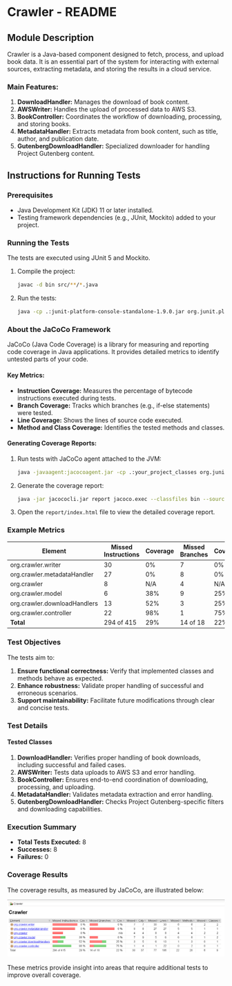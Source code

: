 # Crawler - README

## Module Description
Crawler is a Java-based component designed to fetch, process, and upload book data. It is an essential part of the system for interacting with external sources, extracting metadata, and storing the results in a cloud service.

### Main Features:
1. **DownloadHandler:** Manages the download of book content.
2. **AWSWriter:** Handles the upload of processed data to AWS S3.
3. **BookController:** Coordinates the workflow of downloading, processing, and storing books.
4. **MetadataHandler:** Extracts metadata from book content, such as title, author, and publication date.
5. **GutenbergDownloadHandler:** Specialized downloader for handling Project Gutenberg content.

## Instructions for Running Tests

### Prerequisites
- Java Development Kit (JDK) 11 or later installed.
- Testing framework dependencies (e.g., JUnit, Mockito) added to your project.

### Running the Tests
The tests are executed using JUnit 5 and Mockito.

1. Compile the project:
   ```bash
   javac -d bin src/**/*.java
   ```
2. Run the tests:
   ```bash
   java -cp .:junit-platform-console-standalone-1.9.0.jar org.junit.platform.console.ConsoleLauncher --scan-classpath
   ```

### About the JaCoCo Framework
JaCoCo (Java Code Coverage) is a library for measuring and reporting code coverage in Java applications. It provides detailed metrics to identify untested parts of your code.

#### Key Metrics:
- **Instruction Coverage:** Measures the percentage of bytecode instructions executed during tests.
- **Branch Coverage:** Tracks which branches (e.g., if-else statements) were tested.
- **Line Coverage:** Shows the lines of source code executed.
- **Method and Class Coverage:** Identifies the tested methods and classes.

#### Generating Coverage Reports:
1. Run tests with JaCoCo agent attached to the JVM:
   ```bash
   java -javaagent:jacocoagent.jar -cp .:your_project_classes org.junit.platform.console.ConsoleLauncher --scan-classpath
   ```
2. Generate the coverage report:
   ```bash
   java -jar jacococli.jar report jacoco.exec --classfiles bin --sourcefiles src --html report
   ```
3. Open the `report/index.html` file to view the detailed coverage report.

### Example Metrics

| Element                          | Missed Instructions | Coverage | Missed Branches | Coverage | Missed Lines | Coverage | Missed Methods | Missed Classes |
|----------------------------------|---------------------|----------|-----------------|----------|--------------|----------|----------------|----------------|
| org.crawler.writer               | 30                  | 0%       | 7               | 0%       | 30           | 0%       | 6              | 2              |
| org.crawler.metadataHandler      | 27                  | 0%       | 8               | 0%       | 27           | 0%       | 5              | 1              |
| org.crawler                      | 8                   | N/A      | 4               | N/A      | 8            | N/A      | 4              | 2              |
| org.crawler.model                | 6                   | 38%      | 9               | 25%      | 6            | 38%      | 6              | 1              |
| org.crawler.downloadHandlers     | 13                  | 52%      | 3               | 25%      | 13           | 52%      | 3              | 1              |
| org.crawler.controller           | 22                  | 98%      | 1               | 75%      | 22           | 98%      | 0              | 0              |
| **Total**                        | 294 of 415          | 29%      | 14 of 18        | 22%      | 106          | 22%      | 22             | 6              |

### Test Objectives
The tests aim to:
1. **Ensure functional correctness:** Verify that implemented classes and methods behave as expected.
2. **Enhance robustness:** Validate proper handling of successful and erroneous scenarios.
3. **Support maintainability:** Facilitate future modifications through clear and concise tests.

### Test Details

#### Tested Classes

1. **DownloadHandler:** Verifies proper handling of book downloads, including successful and failed cases.
2. **AWSWriter:** Tests data uploads to AWS S3 and error handling.
3. **BookController:** Ensures end-to-end coordination of downloading, processing, and uploading.
4. **MetadataHandler:** Validates metadata extraction and error handling.
5. **GutenbergDownloadHandler:** Checks Project Gutenberg-specific filters and downloading capabilities.

### Execution Summary
- **Total Tests Executed:** 8
- **Successes:** 8
- **Failures:** 0

### Coverage Results
The coverage results, as measured by JaCoCo, are illustrated below:

![Coverage Report](image.png)

These metrics provide insight into areas that require additional tests to improve overall coverage.

